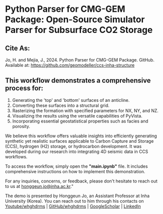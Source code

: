 # Python Parser for CMG-GEM Package: Open-Source Simulator Parser for Subsurface CO2 Storage

## Cite As:
Jo, H. and Mejia, J., 2024. Python Parser for CMG-GEM Package. GitHub. Available at: https://github.com/geomodeller/ccs-inha-structure


## This workflow demonstrates a comprehensive process for:

1. Generating the 'top' and 'bottom' surfaces of an anticline.
1. Converting these surfaces into a structural grid.
1. Rasterizing the formation with specified parameters for NX, NY, and NZ.
1. Visualizing the results using the versatile capabilities of PyVista.
1. Incorporating essential geostatistical properties such as facies and porosity.

We believe this workflow offers valuable insights into efficiently generating synthetic yet realistic surfaces applicable to Carbon Capture and Storage (CCS), hydrogen (H2) storage, or hydrocarbon development. It was developed during our research into integrating 4D seismic data in CCS workflows.

To access the workflow, simply open the **"main.ipynb"** file. It includes comprehensive instructions on how to implement this demonstration.

For any inquiries, concerns, or feedback, please don't hesitate to reach out to us at honggeun.jo@inha.ac.kr."

The demo is presented by Honggeun Jo, an Assistant Professor at Inha University (Korea). You can reach out to him through his contacts on [Youtube/whghdrms](https://www.youtube.com/@whghdrms) | [GitHub/whghdrms](https://github.com/geomodeller
) |  [GoogleScholar](https://scholar.google.com/citations?user=u0OE5CIAAAAJ&hl=en) | [LinkedIn](https://www.linkedin.com/in/honggeun-jo/)
